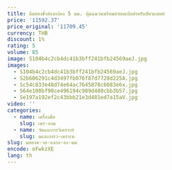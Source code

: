 ```yaml
---
title: คีมสองขั้วส่องกล้อง 5 มม. หุ้มฉนวนพร้อมสายเคเบิลสําหรับสัตวแพทย์
price: '11592.37'
price_original: '11709.45'
currency: THB
discount: 1%
rating: 5
volume: 85
image: S104b4c2cb4dc41b3bff241bfb24569aeJ.jpg
images:
  - S104b4c2cb4dc41b3bff241bfb24569aeJ.jpg
  - S2b606291c4d3497fb076f87d7728d225A.jpg
  - Sc54c833e48d74e64ac7645878c6083e6x.jpg
  - S64e108bf90ce496194c989d480cbb3b57.jpg
  - Se197a192ef2c43bbb21e3d481ed7a15aV.jpg
video: ''
categories:
  - name: เครื่องมือ
    slug: เคร-องม
  - name: วัดและการวิเคราะห์
    slug: ดและการว-เคราะห
slug: มสองข-วส-องกล-อง-มม
encode: oFwkzXE
lang: th
---
```

  